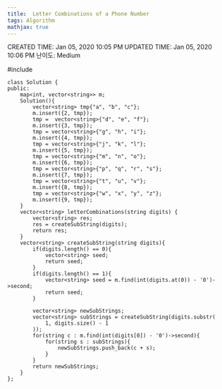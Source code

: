 ```yaml
---
title:  Letter Combinations of a Phone Number
tags: Algorithm
mathjax: true
---
```



CREATED TIME: Jan 05, 2020 10:05 PM
UPDATED TIME: Jan 05, 2020 10:06 PM
난이도: Medium

#include <map>
    
    class Solution {
    public:
        map<int, vector<string>> m;
        Solution(){
            vector<string> tmp{"a", "b", "c"};
            m.insert({2, tmp});
            tmp =  vector<string>{"d", "e", "f"};
            m.insert({3, tmp});
            tmp = vector<string>{"g", "h", "i"};
            m.insert({4, tmp});
            tmp = vector<string>{"j", "k", "l"};
            m.insert({5, tmp});
            tmp = vector<string>{"m", "n", "o"};
            m.insert({6, tmp});
            tmp = vector<string>{"p", "q", "r", "s"};
            m.insert({7, tmp});
            tmp = vector<string>{"t", "u", "v"};
            m.insert({8, tmp});
            tmp = vector<string>{"w", "x", "y", "z"};
            m.insert({9, tmp});
        }
        vector<string> letterCombinations(string digits) {
            vector<string> res;
            res = createSubString(digits);
            return res;
        }
        vector<string> createSubString(string digits){
            if(digits.length() == 0){
                vector<string> seed;
                return seed;
            }
            if(digits.length() == 1){
                vector<string> seed = m.find(int(digits.at(0)) - '0')->second;
                return seed;
            }
            
            vector<string> newSubStrings;
            vector<string> subStrings = createSubString(digits.substr(
                1, digits.size() - 1
            ));
            for(string c : m.find(int(digits[0]) - '0')->second){
                for(string s : subStrings){
                    newSubStrings.push_back(c + s);
                }
            }
            return newSubStrings;
        }
    };